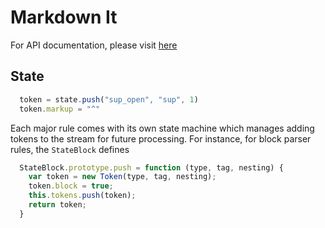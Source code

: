 # Markdown It

For API documentation, please visit [here](https://markdown-it.github.io/markdown-it)

## State

```javascript
  token = state.push("sup_open", "sup", 1)
  token.markup = "^"
```

Each major rule comes with its own state machine which manages adding tokens to the stream for future processing. For instance, for block parser rules, the `StateBlock` defines 

```javascript
  StateBlock.prototype.push = function (type, tag, nesting) {
    var token = new Token(type, tag, nesting);
    token.block = true;
    this.tokens.push(token);
    return token;
  }
```




